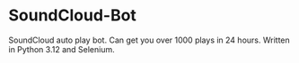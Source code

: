 # SoundCloud-Bot
SoundCloud auto play bot. Can get you over 1000 plays in 24 hours. Written in Python 3.12 and Selenium.
